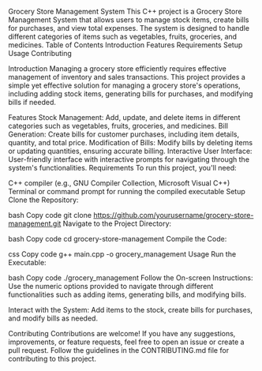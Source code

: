 Grocery Store Management System
This C++ project is a Grocery Store Management System that allows users to manage stock items, create bills for purchases, and view total expenses. The system is designed to handle different categories of items such as vegetables, fruits, groceries, and medicines.
Table of Contents
Introduction
Features
Requirements
Setup
Usage
Contributing

Introduction
Managing a grocery store efficiently requires effective management of inventory and sales transactions. This project provides a simple yet effective solution for managing a grocery store's operations, including adding stock items, generating bills for purchases, and modifying bills if needed.

Features
Stock Management: Add, update, and delete items in different categories such as vegetables, fruits, groceries, and medicines.
Bill Generation: Create bills for customer purchases, including item details, quantity, and total price.
Modification of Bills: Modify bills by deleting items or updating quantities, ensuring accurate billing.
Interactive User Interface: User-friendly interface with interactive prompts for navigating through the system's functionalities.
Requirements
To run this project, you'll need:

C++ compiler (e.g., GNU Compiler Collection, Microsoft Visual C++)
Terminal or command prompt for running the compiled executable
Setup
Clone the Repository:

bash
Copy code
git clone https://github.com/yourusername/grocery-store-management.git
Navigate to the Project Directory:

bash
Copy code
cd grocery-store-management
Compile the Code:

css
Copy code
g++ main.cpp -o grocery_management
Usage
Run the Executable:

bash
Copy code
./grocery_management
Follow the On-screen Instructions:
Use the numeric options provided to navigate through different functionalities such as adding items, generating bills, and modifying bills.

Interact with the System:
Add items to the stock, create bills for purchases, and modify bills as needed.

Contributing
Contributions are welcome! If you have any suggestions, improvements, or feature requests, feel free to open an issue or create a pull request. Follow the guidelines in the CONTRIBUTING.md file for contributing to this project.


